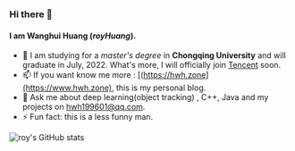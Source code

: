 ### Hi there 👋

<!--
**Wanghui-Huang/Wanghui-Huang** is a ✨ _special_ ✨ repository because its `README.md` (this file) appears on your GitHub profile.

Here are some ideas to get you started:

- 🔭 I’m currently working on ...
- 🌱 I’m currently learning ...
- 👯 I’m looking to collaborate on ...
- 🤔 I’m looking for help with ...
- 💬 Ask me about ...
- 📫 How to reach me: ...
- 😄 Pronouns: ...
- ⚡ Fun fact: ...
-->
#### I am Wanghui Huang (_royHuang_).
- 🔭 I am studying for a _master's degree_ in **Chongqing University** and will graduate in July, 2022.
      What's more, I will officially join [Tencent](https://cloud.tencent.com/) soon.
- 📫 If you want know me more : [(https://hwh.zone](https://www.hwh.zone), this is my personal blog.
- 💬 Ask me about deep learning(object tracking) , C++, Java and my projects on hwh199601@qq.com.
- ⚡ Fun fact: this is a less funny  man.

![roy's GitHub stats](https://github-readme-stats.vercel.app/api?username=Wanghui-huang&show_icons=true&theme=default)
